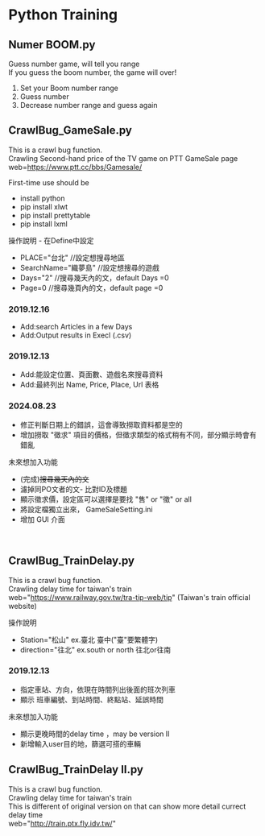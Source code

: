 # Python Training

## Numer BOOM.py
 Guess number game, will tell you range<br>
 If you guess the boom number, the game will over!<br>
1. Set your Boom number range
2. Guess number
3. Decrease number range and guess again


## CrawlBug_GameSale.py
 This is a crawl bug function.<br>
 Crawling Second-hand price of the TV game on PTT GameSale page<br>
 web=https://www.ptt.cc/bbs/Gamesale/<br>

First-time use should be
* install python
* pip install xlwt
* pip install prettytable
* pip install lxml
 
操作說明 - 在Define中設定<br>
  * PLACE="台北"   //設定想搜尋地區<br>
  * SearchName="織夢島"  //設定想搜尋的遊戲<br>
  * Days="2"    //搜尋幾天內的文，default Days =0
  * Page=0      //搜尋幾頁內的文，default page =0
  
### 2019.12.16
 * Add:search Articles in a few Days
 * Add:Output results in Execl (.csv)

### 2019.12.13
 * Add:能設定位置、頁面數、遊戲名來搜尋資料
 * Add:最終列出 Name, Price, Place, Url 表格
 
### 2024.08.23
 * 修正判斷日期上的錯誤，這會導致撈取資料都是空的 
 * 增加撈取 "徵求" 項目的價格，但徵求類型的格式稍有不同，部分顯示時會有錯亂
   
未來想加入功能
* (完成)~~搜尋幾天內的文~~
* 濾掉同PO文者的文- 比對ID及標題
* 顯示徵求價，設定區可以選擇是要找 "售" or "徵" or all
* 將設定檔獨立出來， GameSaleSetting.ini
* 增加 GUI 介面
<br>


## CrawlBug_TrainDelay.py
 This is a crawl bug function.<br>
 Crawling delay time for taiwan's train<br>
 web="https://www.railway.gov.tw/tra-tip-web/tip" (Taiwan's train official website)
 
 操作說明<br>
* Station="松山"      ex.臺北 臺中("臺"要繁體字)
* direction="往北"    ex.south or north 往北or往南 
 
 
### 2019.12.13
 * 指定車站、方向，依現在時間列出後面的班次列車
 * 顯示 班車編號、到站時間、終點站、延誤時間
 
 未來想加入功能
 * 顯示更晚時間的delay time ，may be version II
 * 新增輸入user目的地，篩選可搭的車輛

## CrawlBug_TrainDelay II.py
 This is a crawl bug function.<br>
 Crawling delay time for taiwan's train<br>
 This is different of original version on that can show more detail currect delay time <br>
 web="http://train.ptx.fly.idv.tw/"


